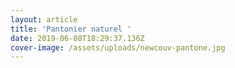 ```yaml
---
layout: article
title: 'Pantonier naturel '
date: 2019-06-08T18:29:37.136Z
cover-image: /assets/uploads/newcouv-pantone.jpg
---
```


